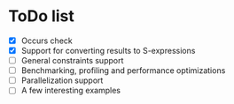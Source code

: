 # ToDo list
- [x] Occurs check
- [x] Support for converting results to S-expressions
- [ ] General constraints support
- [ ] Benchmarking, profiling and performance optimizations
- [ ] Parallelization support
- [ ] A few interesting examples